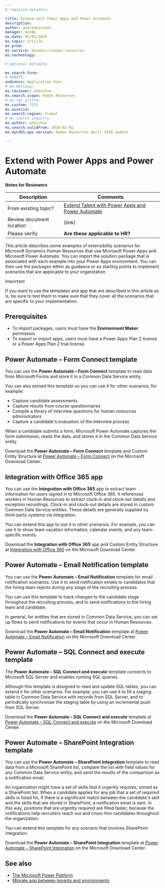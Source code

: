 ```yaml
---
# required metadata

title: Extend with Power Apps and Power Automate
description: 
author: andreabichsel
manager: AnnBe
ms.date: 02/01/2020
ms.topic: article
ms.prod: 
ms.service: dynamics-human-resources
ms.technology: 

# optional metadata

ms.search.form: 
# ROBOTS: 
audience: Application User
# ms.devlang: 
ms.reviewer: anbichse
ms.search.scope: Human Resources
# ms.tgt_pltfrm: 
ms.custom: 7521
ms.assetid: 
ms.search.region: Global
# ms.search.industry: 
ms.author: anbichse
ms.search.validFrom: 2020-02-01
ms.dyn365.ops.version: Human Resources April 2020 update

---
```


# Extend with Power Apps and Power Automate

**Notes for Reviewers**

| Description | Comments |
| --- | --- |
| From existing topic? | [Extend Talent with Power Apps and Power Automate](https://docs.microsoft.com/dynamics365/talent/extensibility-examples) |
| Review document location | (link) |
| Please verify | **Are these applicable to HR?** |

This article describes some examples of extensibility scenarios for Microsoft Dynamics Human Resources that use Microsoft Power Apps and Microsoft Power Automate. You can import the solution package that is associated with each example into your Power Apps environment. You can then use the packages either as guidance or as starting points to implement scenarios that are applicable to your organization.

> [!IMPORTANT]
> If you want to use the templates and app that are described in this article as is, be sure to test them to make sure that they cover all the scenarios that are specific to your implementation.

## Prerequisites

- To import packages, users must have the **Environment Maker** permission.
- To export or import apps, users must have a Power Apps Plan 2 license or a Power Apps Plan 2 trial license.

## Power Automate – Form Connect template

You can use the **Power Automate – Form Connect** template to read data from Microsoft Forms and store it in a Common Data Service entity.

You can also extned this template so you can use it for other scenarios, for example:

- Capture candidate assessments
- Capture results from course questionnaires
- Compile a library of interview questions for human resources administrators
- Capture a candidate's evaluation of the interview process

When a candidate submits a form, Microsoft Power Automate captures the form submission, reads the data, and stores it in the Common Data Service entity.

Download the **Power Automate – Form Connect** template and Custom Entity Structure at [Power Automate – Form Connect](https://go.microsoft.com/fwlink/?linkid=2081988) on the Microsoft Download Center.

## Integration with Office 365 app

You can use the **Integration with Office 365** app to extract team information for users signed in to Microsoft Office 365. It references workers in Human Resources to extract clock-in and clock-out details and exception recordings. Clock-in and clock-out details are stored in custom Common Data Service entities. These details are generally supplied by third-party systems via integration.

You can extend this app to use it in other scenarios. For example, you can use it to show team vacation information, calendar events, and any team-specific events.

Download the **Integration with Office 365** app and Custom Entity Structure at [Integration with Office 365](https://go.microsoft.com/fwlink/?linkid=2081787) on the Microsoft Download Center.

## Power Automate – Email Notification template

You can use the **Power Automate – Email Notification** template for email notification scenarios. Use it to send notification emails to candidates that the hiring team rejects during any stage of the recruiting process.

You can use this template to track changes to the candidate stage throughout the recruiting process, and to send notifications to the hiring team and candidate.

In general, for entities that are stored in Common Data Service, you can set up flows to send notifications for events that occur in Human Resources.

Download the **Power Automate – Email Notification** template at [Power Automate – Email Notification](https://go.microsoft.com/fwlink/?linkid=2082103) on the Microsoft Download Center.

## Power Automate – SQL Connect and execute template

The **Power Automate – SQL Connect and execute** template connects to Microsoft SQL Server and enables running SQL queries.

Although this template is designed to read and update SQL tables, you can extend it for other scenarios. For example, you can use it to fill a staging table in Common Data Service with records from SQL Server, and to periodically synchronize the staging table by using an incremental push from SQL Server.

Download the **Power Automate – SQL Connect and execute** template at [Power Automate – SQL Connect and execute](https://go.microsoft.com/fwlink/?linkid=2081789) on the Microsoft Download Center.

## Power Automate – SharePoint Integration template

You can use the **Power Automate – SharePoint Integration** template to read data from a Microsoft SharePoint list, compare the list with field values for any Common Data Service entity, and send the results of the comparison as a notification email. 

An organization might have a set of skills that it urgently requires, stored as a SharePoint list. When a candidate applies for any job that a set of required skills is listed for, if there is a significant match between the candidate's skill and the skills that are stored in SharePoint, a notification email is sent. In this way, positions that are urgently required are filled faster, because the notifications help recruiters reach out and cross-hire candidates throughout the organization.

You can extend this template for any scenario that involves SharePoint integration.

Download the **Power Automate – SharePoint Integration** template at [Power Automate – SharePoint Integration](https://go.microsoft.com/fwlink/?linkid=2082109) on the Microsoft Download Center.

## See also

- [The Microsoft Power Platform](https://docs.microsoft.com/power-platform/admin/admin-documentation)
- [Migrate app between tenants and environments](https://docs.microsoft.com/power-platform/admin/environment-and-tenant-migration)



